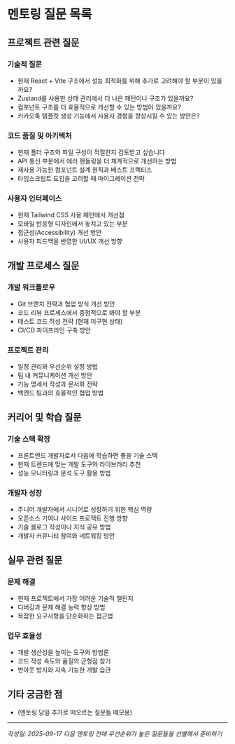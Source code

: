 # 멘토링 질문 목록

## 프로젝트 관련 질문

### 기술적 질문
- 현재 React + Vite 구조에서 성능 최적화를 위해 추가로 고려해야 할 부분이 있을까요?
- Zustand를 사용한 상태 관리에서 더 나은 패턴이나 구조가 있을까요?
- 컴포넌트 구조를 더 효율적으로 개선할 수 있는 방법이 있을까요?
- 카카오톡 템플릿 생성 기능에서 사용자 경험을 향상시킬 수 있는 방안은?

### 코드 품질 및 아키텍처
- 현재 폴더 구조와 파일 구성이 적절한지 검토받고 싶습니다
- API 통신 부분에서 에러 핸들링을 더 체계적으로 개선하는 방법
- 재사용 가능한 컴포넌트 설계 원칙과 베스트 프랙티스
- 타입스크립트 도입을 고려할 때 마이그레이션 전략

### 사용자 인터페이스
- 현재 Tailwind CSS 사용 패턴에서 개선점
- 모바일 반응형 디자인에서 놓치고 있는 부분
- 접근성(Accessibility) 개선 방안
- 사용자 피드백을 반영한 UI/UX 개선 방향

## 개발 프로세스 질문

### 개발 워크플로우
- Git 브랜치 전략과 협업 방식 개선 방안
- 코드 리뷰 프로세스에서 중점적으로 봐야 할 부분
- 테스트 코드 작성 전략 (현재 미구현 상태)
- CI/CD 파이프라인 구축 방안

### 프로젝트 관리
- 일정 관리와 우선순위 설정 방법
- 팀 내 커뮤니케이션 개선 방안
- 기능 명세서 작성과 문서화 전략
- 백엔드 팀과의 효율적인 협업 방법

## 커리어 및 학습 질문

### 기술 스택 확장
- 프론트엔드 개발자로서 다음에 학습하면 좋을 기술 스택
- 현재 트렌드에 맞는 개발 도구와 라이브러리 추천
- 성능 모니터링과 분석 도구 활용 방법

### 개발자 성장
- 주니어 개발자에서 시니어로 성장하기 위한 핵심 역량
- 오픈소스 기여나 사이드 프로젝트 진행 방향
- 기술 블로그 작성이나 지식 공유 방법
- 개발자 커뮤니티 참여와 네트워킹 방안

## 실무 관련 질문

### 문제 해결
- 현재 프로젝트에서 가장 어려운 기술적 챌린지
- 디버깅과 문제 해결 능력 향상 방법
- 복잡한 요구사항을 단순화하는 접근법

### 업무 효율성
- 개발 생산성을 높이는 도구와 방법론
- 코드 작성 속도와 품질의 균형점 찾기
- 번아웃 방지와 지속 가능한 개발 습관

## 기타 궁금한 점
- (멘토링 당일 추가로 떠오르는 질문들 메모용)

---
*작성일: 2025-09-17*
*다음 멘토링 전에 우선순위가 높은 질문들을 선별해서 준비하기*